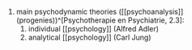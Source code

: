 1. main psychodynamic theories ([[psychoanalysis]] (progenies))^[Psychotherapie en Psychiatrie, 2.3]:
	1. individual [[psychology]] (Alfred Adler)
	2. analytical [[psychology]] (Carl Jung)
